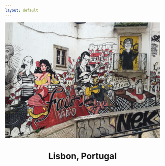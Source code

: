 ```yaml
---
layout: default
---
```

<img src="/assets/img/lisbon_wall_art.jpg" class="img-responsive">
<center><h1><b>Lisbon, Portugal</b></h1></center>

